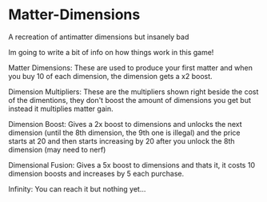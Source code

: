 # Matter-Dimensions
A recreation of antimatter dimensions but insanely bad

Im going to write a bit of info on how things work in this game!

Matter Dimensions:
These are used to produce your first matter and when you buy 10 of each dimension, the dimension gets a x2 boost.

Dimension Multipliers:
These are the multipliers shown right beside the cost of the dimentions, they don't boost the amount of dimensions you get but instead it multiplies matter gain.

Dimension Boost:
Gives a 2x boost to dimensions and unlocks the next dimension (until the 8th dimension, the 9th one is illegal) and the price starts at 20 and then starts increasing by 20 after you unlock the 8th dimension (may need to nerf)

Dimensional Fusion:
Gives a 5x boost to dimensions and thats it, it costs 10 dimension boosts and increases by 5 each purchase.

Infinity:
You can reach it but nothing yet...
